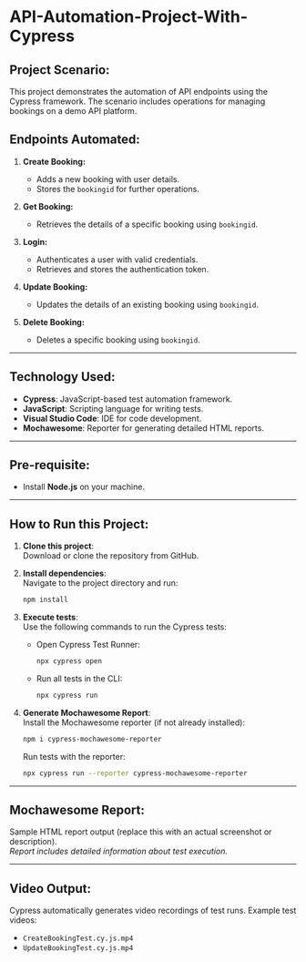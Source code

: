 # **API-Automation-Project-With-Cypress**

## **Project Scenario:**
This project demonstrates the automation of API endpoints using the Cypress framework. The scenario includes operations for managing bookings on a demo API platform.

## **Endpoints Automated:**
1. **Create Booking:**  
   - Adds a new booking with user details.  
   - Stores the `bookingid` for further operations.

2. **Get Booking:**  
   - Retrieves the details of a specific booking using `bookingid`.

3. **Login:**  
   - Authenticates a user with valid credentials.  
   - Retrieves and stores the authentication token.

4. **Update Booking:**  
   - Updates the details of an existing booking using `bookingid`.

5. **Delete Booking:**  
   - Deletes a specific booking using `bookingid`.

---

## **Technology Used:**
- **Cypress**: JavaScript-based test automation framework.
- **JavaScript**: Scripting language for writing tests.
- **Visual Studio Code**: IDE for code development.
- **Mochawesome**: Reporter for generating detailed HTML reports.

---

## **Pre-requisite:**
- Install **Node.js** on your machine.

---

## **How to Run this Project:**
1. **Clone this project**:  
   Download or clone the repository from GitHub.

2. **Install dependencies**:  
   Navigate to the project directory and run:  
   ```bash
   npm install
   ```

3. **Execute tests**:  
   Use the following commands to run the Cypress tests:  
   - Open Cypress Test Runner:  
     ```bash
     npx cypress open
     ```  
   - Run all tests in the CLI:  
     ```bash
     npx cypress run
     ```

4. **Generate Mochawesome Report**:  
   Install the Mochawesome reporter (if not already installed):  
   ```bash
   npm i cypress-mochawesome-reporter
   ```  
   Run tests with the reporter:  
   ```bash
   npx cypress run --reporter cypress-mochawesome-reporter
   ```

---

## **Mochawesome Report:**
Sample HTML report output (replace this with an actual screenshot or description).  
*Report includes detailed information about test execution.*

---

## **Video Output:**
Cypress automatically generates video recordings of test runs. Example test videos:  
- `CreateBookingTest.cy.js.mp4`  
- `UpdateBookingTest.cy.js.mp4`
